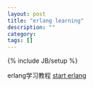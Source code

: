 ```yaml
---
layout: post
title: "erlang learning"
description: ""
category: 
tags: []
---
```

{% include JB/setup %}

erlang学习教程
[start erlang](http://www.howistart.org/posts/erlang/1)
